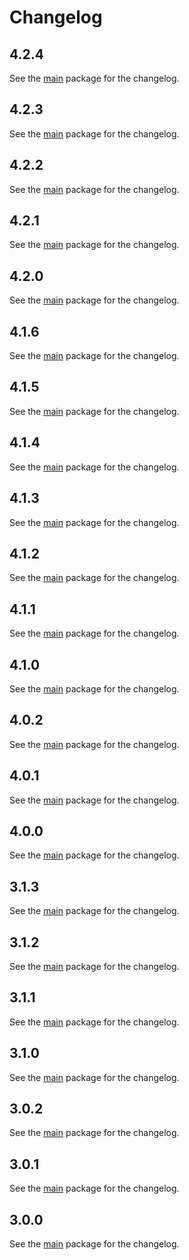 # Changelog

## 4.2.4
See the [main](https://pub.dev/packages/mapsindoors_mapbox/changelog) package for the changelog.

## 4.2.3
See the [main](https://pub.dev/packages/mapsindoors_mapbox/changelog) package for the changelog.

## 4.2.2
See the [main](https://pub.dev/packages/mapsindoors_mapbox/changelog) package for the changelog.

## 4.2.1
See the [main](https://pub.dev/packages/mapsindoors_mapbox/changelog) package for the changelog.

## 4.2.0
See the [main](https://pub.dev/packages/mapsindoors_mapbox/changelog) package for the changelog.

## 4.1.6
See the [main](https://pub.dev/packages/mapsindoors_mapbox/changelog) package for the changelog.

## 4.1.5
See the [main](https://pub.dev/packages/mapsindoors_mapbox/changelog) package for the changelog.

## 4.1.4
See the [main](https://pub.dev/packages/mapsindoors_mapbox/changelog) package for the changelog.

## 4.1.3
See the [main](https://pub.dev/packages/mapsindoors_mapbox/changelog) package for the changelog.

## 4.1.2
See the [main](https://pub.dev/packages/mapsindoors_mapbox/changelog) package for the changelog.

## 4.1.1
See the [main](https://pub.dev/packages/mapsindoors_mapbox/changelog) package for the changelog.

## 4.1.0
See the [main](https://pub.dev/packages/mapsindoors_mapbox/changelog) package for the changelog.

## 4.0.2
See the [main](https://pub.dev/packages/mapsindoors_mapbox/changelog) package for the changelog.

## 4.0.1
See the [main](https://pub.dev/packages/mapsindoors_mapbox/changelog) package for the changelog.

## 4.0.0
See the [main](https://pub.dev/packages/mapsindoors_mapbox/changelog) package for the changelog.

## 3.1.3
See the [main](https://pub.dev/packages/mapsindoors_mapbox/changelog) package for the changelog.

## 3.1.2
See the [main](https://pub.dev/packages/mapsindoors_mapbox/changelog) package for the changelog.

## 3.1.1
See the [main](https://pub.dev/packages/mapsindoors_mapbox/changelog) package for the changelog.

## 3.1.0
See the [main](https://pub.dev/packages/mapsindoors_mapbox/changelog) package for the changelog.

## 3.0.2
See the [main](https://pub.dev/packages/mapsindoors_mapbox/changelog) package for the changelog.

## 3.0.1
See the [main](https://pub.dev/packages/mapsindoors_mapbox/changelog) package for the changelog.

## 3.0.0
See the [main](https://pub.dev/packages/mapsindoors_mapbox/changelog) package for the changelog.
